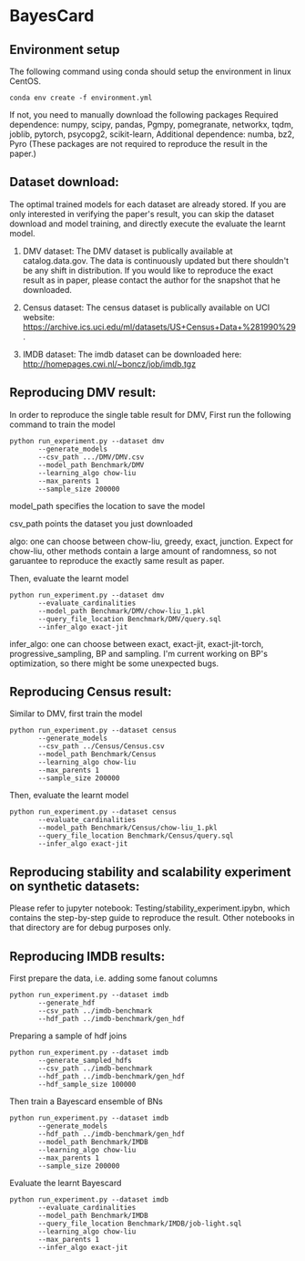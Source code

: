 # BayesCard

## Environment setup
  The following command using conda should setup the environment in linux CentOS.
  ```
  conda env create -f environment.yml
  ```
  If not, you need to manually download the following packages
  Required dependence: numpy, scipy, pandas, Pgmpy, pomegranate, networkx, tqdm, joblib, pytorch, psycopg2, scikit-learn, 
  Additional dependence: numba, bz2, Pyro (These packages are not required to reproduce the result in the paper.)
  
## Dataset download:
The optimal trained models for each dataset are already stored. If you are only interested in verifying the paper's result, you can skip the dataset download and model training, and directly execute the evaluate the learnt model.
1. DMV dataset:
   The DMV dataset is publically available at catalog.data.gov. The data is continuously updated but there shouldn't be any shift in distribution. If you would
   like to reproduce the exact result as in paper, please contact the author for the snapshot that he downloaded.

2. Census dataset:
   The census dataset is publically available on UCI website: https://archive.ics.uci.edu/ml/datasets/US+Census+Data+%281990%29.

3. IMDB dataset:
   The imdb dataset can be downloaded here: http://homepages.cwi.nl/~boncz/job/imdb.tgz
   
## Reproducing DMV result:
  In order to reproduce the single table result for DMV, 
  First run the following command to train the model
  ```
  python run_experiment.py --dataset dmv
         --generate_models
         --csv_path .../DMV/DMV.csv
         --model_path Benchmark/DMV
         --learning_algo chow-liu
         --max_parents 1
         --sample_size 200000
  ```
  model_path specifies the location to save the model
  
  csv_path points the dataset you just downloaded
  
  algo: one can choose between chow-liu, greedy, exact, junction. Expect for chow-liu, other methods contain a large amount of randomness, so not garuantee to 
  reproduce the exactly same result as paper.
  
  Then, evaluate the learnt model
  ```
  python run_experiment.py --dataset dmv
         --evaluate_cardinalities
         --model_path Benchmark/DMV/chow-liu_1.pkl
         --query_file_location Benchmark/DMV/query.sql
         --infer_algo exact-jit
  ```
  infer_algo: one can choose between exact, exact-jit, exact-jit-torch, progressive_sampling, BP and sampling. I'm current working on BP's optimization, so there might be some unexpected bugs. 
  
## Reproducing Census result:
  Similar to DMV, first train the model
  ```
  python run_experiment.py --dataset census
         --generate_models
         --csv_path ../Census/Census.csv
         --model_path Benchmark/Census
         --learning_algo chow-liu
         --max_parents 1
         --sample_size 200000
  ```
  Then, evaluate the learnt model
  ```
  python run_experiment.py --dataset census
         --evaluate_cardinalities
         --model_path Benchmark/Census/chow-liu_1.pkl
         --query_file_location Benchmark/Census/query.sql
         --infer_algo exact-jit
  ```
  
## Reproducing stability and scalability experiment on synthetic datasets:
   Please refer to jupyter notebook: Testing/stability_experiment.ipybn, which contains the step-by-step guide to reproduce the result.
   Other notebooks in that directory are for debug purposes only.

## Reproducing IMDB results:
   First prepare the data, i.e. adding some fanout columns
   ```
   python run_experiment.py --dataset imdb 
          --generate_hdf 
          --csv_path ../imdb-benchmark
          --hdf_path ../imdb-benchmark/gen_hdf
   ```
   Preparing a sample of hdf joins
   ```
   python run_experiment.py --dataset imdb 
          --generate_sampled_hdfs
          --csv_path ../imdb-benchmark
          --hdf_path ../imdb-benchmark/gen_hdf
          --hdf_sample_size 100000
   ```
   Then train a Bayescard ensemble of BNs
   ```
   python run_experiment.py --dataset imdb 
          --generate_models
          --hdf_path ../imdb-benchmark/gen_hdf
          --model_path Benchmark/IMDB
          --learning_algo chow-liu
          --max_parents 1
          --sample_size 200000
   ```
   Evaluate the learnt Bayescard
   ```
   python run_experiment.py --dataset imdb 
          --evaluate_cardinalities
          --model_path Benchmark/IMDB
          --query_file_location Benchmark/IMDB/job-light.sql
          --learning_algo chow-liu
          --max_parents 1
          --infer_algo exact-jit
   ```
  

